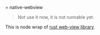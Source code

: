 = native-webview

> Not use it now, it is not runnable yet.

This is node wrap of [rust web-view library](https://github.com/Boscop/web-view).
